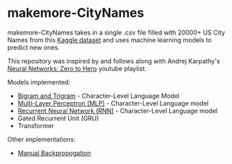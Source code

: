 # makemore-CityNames

makemore-CityNames takes in a single .csv file filled with 20000+ US City Names from this [Kaggle dataset](https://www.kaggle.com/datasets/crawford/us-census-city-and-place-names/data) and uses machine learning models to predict new ones.

This repository was inspired by and follows along with Andrej Karpathy's [Neural Networks: Zero to Hero](https://www.youtube.com/playlist?list=PLAqhIrjkxbuWI23v9cThsA9GvCAUhRvKZ) youtube playlist.

Models implemented:

- [Bigram and Trigram](bigram.ipynb) - Character-Level Language Model 
- [Multi-Layer Perceptron (MLP)](mlp.ipynb) - Character-Level Language model
- [Recurrent Neural Network (RNN)](rnn.ipynb) - Character-Level Language model
- Gated Recurrent Unit (GRU)
- Transformer

Other implementations:
- [Manual Backpropogation](citynames_manual_backprop.ipynb)

